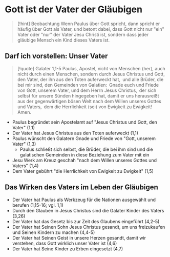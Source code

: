 # Gott ist der Vater der Gläubigen

> [!hint] Beobachtung
> Wenn Paulus über Gott spricht, dann spricht er häufig über Gott als Vater, und betont dabei, dass Gott nicht nur "ein" Vater oder "nur" der Vater Jesu Christi ist, sondern dass jeder gläubige Mensch ein Kind dieses Vaters ist.

## Darf ich vorstellen: Unser Vater

> [!quote] Galater 1,1-5
> Paulus, Apostel, nicht von Menschen ⟨her⟩, auch nicht durch einen Menschen, sondern durch Jesus Christus und Gott, den Vater, der ihn aus den Toten auferweckt hat, und alle Brüder, die bei mir sind, den Gemeinden von Galatien: Gnade euch und Friede von Gott, unserem Vater, und dem Herrn Jesus Christus, der sich selbst für unsere Sünden hingegeben hat, damit er uns herausreißt aus der gegenwärtigen bösen Welt nach dem Willen unseres Gottes und Vaters, dem die Herrlichkeit ⟨sei⟩ von Ewigkeit zu Ewigkeit! Amen.

- Paulus begründet sein Apostelamt auf "Jesus Christus und Gott, den Vater" (1,1)
- Der Vater hat Jesus Christus aus den Toten auferweckt (1,1)
- Paulus wünscht den Galatern Gnade und Friede von "Gott, unserem Vater" (1,3)
	- Paulus schließt sich selbst, die Brüder, die bei ihm sind und die galatischen Gemeinden in diese Beziehung zum Vater mit ein
- Jesu Werk am Kreuz geschah "nach dem Willen unseres Gottes und Vaters" (1,4)
- Dem Vater gebührt "die Herrlichkeit von Ewigkeit zu Ewigkeit" (1,5)

## Das Wirken des Vaters im Leben der Gläubigen

- Der Vater hat Paulus als Werkzeug für die Nationen ausgewählt und berufen (1,15-16; vgl. 1,1)
- Durch den Glauben in Jesus Christus sind die Galater Kinder des Vaters (3,26)
- Der Vater hat das Gesetz bis zur Zeit des Glaubens eingeführt (4,2-5)
- Der Vater hat Seinen Sohn Jesus Christus gesandt, um uns freizukaufen und Seinen Kindern zu machen (4,4-5)
- Der Vater hat Seinen Geist in unsere Herzen gesandt, damit wir verstehen, dass Gott wirklich unser Vater ist (4,6)
- Der Vater hat Seine Kinder zu Erben eingesetzt (4,7)

